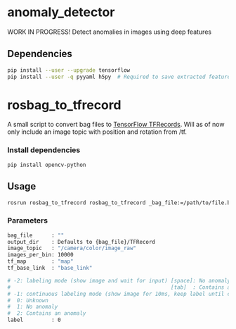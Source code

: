 # anomaly_detector
WORK IN PROGRESS!
Detect anomalies in images using deep features

## Dependencies
```bash
pip install --user --upgrade tensorflow
pip install --user -q pyyaml h5py  # Required to save extracted features in HDF5 format
```

# rosbag_to_tfrecord

A small script to convert bag files to [TensorFlow TFRecords](https://www.tensorflow.org/tutorials/load_data/tfrecord). Will as of now only include an image topic with position and rotation from /tf.

### Install dependencies
```pip install opencv-python```

## Usage
```bash
rosrun rosbag_to_tfrecord rosbag_to_tfrecord _bag_file:=/path/to/file.bag
```

### Parameters
```sh
bag_file      : ""
output_dir    : Defaults to {bag_file}/TFRecord
image_topic   : "/camera/color/image_raw"
images_per_bin: 10000
tf_map        : "map"
tf_base_link  : "base_link"

# -2: labeling mode (show image and wait for input) [space]: No anomaly
#                                                   [tab]  : Contains anomaly
# -1: continuous labeling mode (show image for 10ms, keep label until change)
#  0: Unknown
#  1: No anomaly
#  2: Contains an anomaly
label         : 0
```